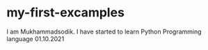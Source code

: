 # my-first-excamples
I am Mukhammadsodik. I have started to learn Python Programming language 01.10.2021
